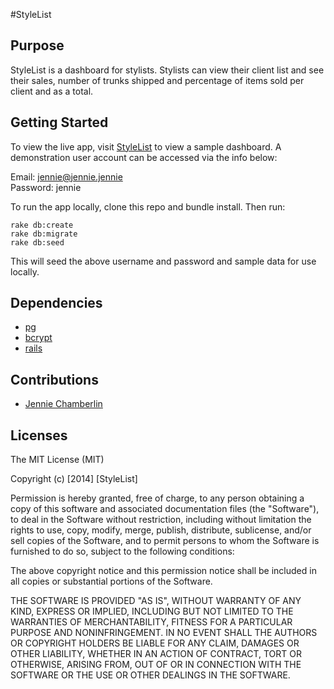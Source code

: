 #StyleList

## Purpose

StyleList is a dashboard for stylists.  Stylists can view their client list and see their sales, number of trunks shipped and percentage of items sold per client and as a total.  

## Getting Started

To view the live app, visit [StyleList](https://style-list.herokuapp.com/) to view a sample dashboard.  A demonstration user account can be accessed via the info below:

Email: jennie@jennie.jennie  
Password:  jennie  

To run the app locally, clone this repo and bundle install.  Then run:

```
rake db:create  
rake db:migrate  
rake db:seed  
```

This will seed the above username and password and sample data for use locally.

## Dependencies

* [pg](https://github.com/ged/ruby-pg) 
* [bcrypt](https://github.com/codahale/bcrypt-ruby)
* [rails](https://github.com/rails/rails)

## Contributions
* [Jennie Chamberlin](https://github.com/littleredninja)

## Licenses
The MIT License (MIT)

Copyright (c) [2014] [StyleList]

Permission is hereby granted, free of charge, to any person obtaining a copy
of this software and associated documentation files (the "Software"), to deal
in the Software without restriction, including without limitation the rights
to use, copy, modify, merge, publish, distribute, sublicense, and/or sell
copies of the Software, and to permit persons to whom the Software is
furnished to do so, subject to the following conditions:

The above copyright notice and this permission notice shall be included in all
copies or substantial portions of the Software.

THE SOFTWARE IS PROVIDED "AS IS", WITHOUT WARRANTY OF ANY KIND, EXPRESS OR
IMPLIED, INCLUDING BUT NOT LIMITED TO THE WARRANTIES OF MERCHANTABILITY,
FITNESS FOR A PARTICULAR PURPOSE AND NONINFRINGEMENT. IN NO EVENT SHALL THE
AUTHORS OR COPYRIGHT HOLDERS BE LIABLE FOR ANY CLAIM, DAMAGES OR OTHER
LIABILITY, WHETHER IN AN ACTION OF CONTRACT, TORT OR OTHERWISE, ARISING FROM,
OUT OF OR IN CONNECTION WITH THE SOFTWARE OR THE USE OR OTHER DEALINGS IN THE
SOFTWARE.